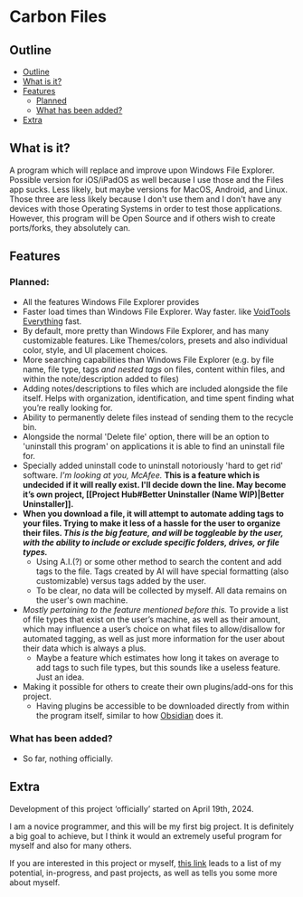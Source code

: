 # Carbon Files

## Outline

- [Outline](#Outline)
- [What is it?](#what-is-it?)
- [Features](#Features)
	- [Planned](#planned)
	- [What has been added?](#what-has-been-added)
- [Extra](#Extra)

## What is it?

A program which will replace and improve upon Windows File Explorer. Possible version for iOS/iPadOS as well because I use those and the Files app sucks. Less likely, but maybe versions for MacOS, Android, and Linux. Those three are less likely because I don't use them and I don't have any devices with those Operating Systems in order to test those applications. However, this program will be Open Source and if others wish to create ports/forks, they absolutely can.

## Features

### Planned:
- All the features Windows File Explorer provides
- Faster load times than Windows File Explorer. Way faster. like [VoidTools Everything](https://www.voidtools.com/) fast.
- By default, more pretty than Windows File Explorer, and has many customizable features. Like Themes/colors, presets and also individual color, style, and UI placement choices.
- More searching capabilities than Windows File Explorer (e.g. by file name, file type, tags *and nested tags* on files, content within files, and within the note/description added to files)
- Adding notes/descriptions to files which are included alongside the file itself. Helps with organization, identification, and time spent finding what you’re really looking for.
- Ability to permanently delete files instead of sending them to the recycle bin.
- Alongside the normal 'Delete file' option, there will be an option to 'uninstall this program' on applications it is able to find an uninstall file for.
- Specially added uninstall code to uninstall notoriously 'hard to get rid' software. *I'm looking at you, McAfee.* **This is a feature which is undecided if it will really exist. I'll decide down the line. May become it’s own project, [[Project Hub#Better Uninstaller (Name WIP)|Better Uninstaller]].**
- **When you download a file, it will attempt to automate adding tags to your files. Trying to make it less of a hassle for the user to organize their files. *This is the big feature, and will be toggleable by the user, with the ability to include or exclude specific folders, drives, or file types.***
	- Using A.I.(?) or some other method to search the content and add tags to the file. Tags created by AI will have special formatting (also customizable) versus tags added by the user.
	- To be clear, no data will be collected by myself. All data remains on the user's own machine.
- *Mostly pertaining to the feature mentioned before this.* To provide a list of file types that exist on the user’s machine, as well as their amount, which may influence a user’s choice on what files to allow/disallow for automated tagging, as well as just more information for the user about their data which is always a plus.
	- Maybe a feature which estimates how long it takes on average to add tags to such file types, but this sounds like a useless feature. Just an idea.
- Making it possible for others to create their own plugins/add-ons for this project.
	- Having plugins be accessible to be downloaded directly from within the program itself, similar to how [Obsidian](https:www.obsidian.md) does it.

### What has been added?

- So far, nothing officially.

## Extra

Development of this project ‘officially’ started on April 19th, 2024.

I am a novice programmer, and this will be my first big project. It is definitely a big goal to achieve, but I think it would an extremely useful program for myself and also for many others.

If you are interested in this project or myself, [this link](https://share.note.sx/6eoub87y#wfAxfTvfvyOwSUxJo33J/Jojunh4U5dmOHsLA8jq+eM) leads to a list of my potential, in-progress, and past projects, as well as tells you some more about myself.
